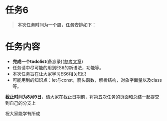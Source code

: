 # 任务6

> **本次任务时间为一个周，任务安排如下：**

# 任务内容


-  **完成一个todolist**(备忘录)([参考文章](https://www.zhihu.com/tardis/sogou/art/61400781))
-  任务请中尽可能的用到ES6的新语法，功能等。
-  本次任务旨在让大家学习ES6相关知识
- 可能用到的知识点：let与const，箭头函数，解析结构，对象字面量以及class等。

**截止时间为8月9日**，请大家在截止日期前，将第五次任务的页面和总结一起提交到自己的分支上

祝大家能学有所成

